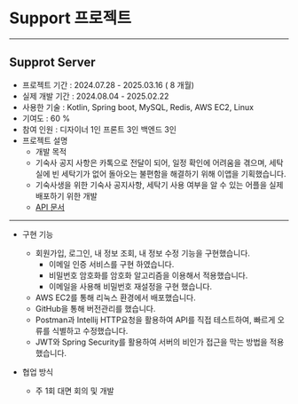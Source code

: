 ﻿# Support 프로젝트
***
## Supprot Server
* 프로젝트 기간 : 2024.07.28 - 2025.03.16 ( 8 개월)
* 실제 개발 기간 : 2024.08.04 - 2025.02.22
* 사용한 기술 : Kotlin, Spring boot, MySQL, Redis, AWS EC2, Linux
* 기여도 : 60 % 
* 참여 인원 : 디자이너 1인 프론트 3인 백엔드 3인
* 프로젝트 설명
  *  개발 목적
   *  기숙사 공지 사항은 카톡으로 전달이 되어, 일정 확인에 어려움을 겪으며, 세탁실에 빈 세탁기가 없어 돌아오는 불편함을 해결하기 위해 이앱을 기획했습니다.
   *  기숙사생을 위한 기숙사 공지사항, 세탁기 사용 여부을 알 수 있는 어플을 실제 배포하기 위한 개발
  * [API 문서](https://documenter.getpostman.com/view/37677244/2sAXqtagBW#28955cd0-0da4-4b91-8352-82c03afae707)
***
* 구현 기능
  * 회원가입, 로그인, 내 정보 조회, 내 정보 수정 기능을 구현했습니다.
    * 이메일 인증 서비스를 구현 하였습니다. 
    * 비밀번호 암호화를 암호화 알고리즘을 이용해서 적용했습니다.
    * 이메일을 사용해 비밀번호 재설정을 구현 했습니다. 
  * AWS EC2를 통해 리눅스 환경에서 배포했습니다.
  * GitHub을 통해 버전관리를 했습니다.
  * Postman과 Intellij HTTP요청을 활용하여 API를 직접 테스트하여, 빠르게 오류를 식별하고 수정했습니다.
  * JWT와 Spring Security를 활용하여 서버의 비인가 접근을 막는 방법을 적용했습니다.

* 협업 방식
  * 주 1회 대면 회의 및 개발 


